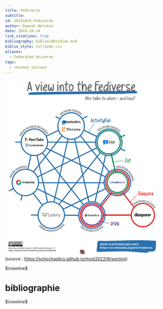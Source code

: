 ```yaml
---
title: Fediverse
subtitle: 
id: 20241024_Fediverse
author: Damien Belvèze
date: 2024-10-24
link_citations: true
bibliography: biblio/Obsidian.bib
biblio_style: csl\ieee.csl
aliases:
  - Federated Universe
tags:
  - réseaux_sociaux
---
```

![](images/fediverse.png)
(source : https://schochastics.github.io/rtoot2022/#/section)

$\newline$
# bibliographie
$\newline$






